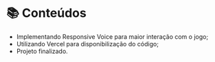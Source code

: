 # 📚 Conteúdos
- Implementando Responsive Voice para maior interação com o jogo;
- Utilizando Vercel para disponibilização do código;
- Projeto finalizado.
